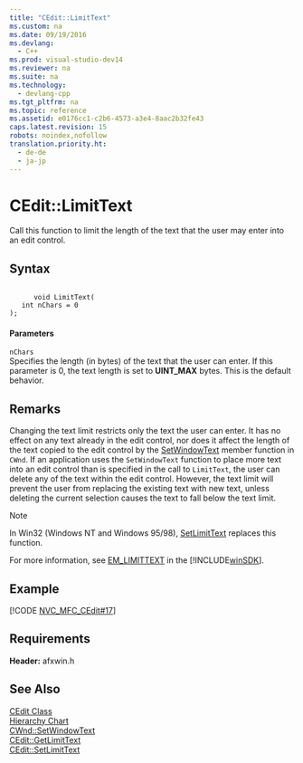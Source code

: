 ```yaml
---
title: "CEdit::LimitText"
ms.custom: na
ms.date: 09/19/2016
ms.devlang: 
  - C++
ms.prod: visual-studio-dev14
ms.reviewer: na
ms.suite: na
ms.technology: 
  - devlang-cpp
ms.tgt_pltfrm: na
ms.topic: reference
ms.assetid: e0176cc1-c2b6-4573-a3e4-8aac2b32fe43
caps.latest.revision: 15
robots: noindex,nofollow
translation.priority.ht: 
  - de-de
  - ja-jp
---
```

# CEdit::LimitText
Call this function to limit the length of the text that the user may enter into an edit control.  
  
## Syntax  
  
```  
  
      void LimitText(  
   int nChars = 0   
);  
```  
  
#### Parameters  
 `nChars`  
 Specifies the length (in bytes) of the text that the user can enter. If this parameter is 0, the text length is set to **UINT_MAX** bytes. This is the default behavior.  
  
## Remarks  
 Changing the text limit restricts only the text the user can enter. It has no effect on any text already in the edit control, nor does it affect the length of the text copied to the edit control by the [SetWindowText](../vs140/CWnd--SetWindowText.md) member function in `CWnd`. If an application uses the `SetWindowText` function to place more text into an edit control than is specified in the call to `LimitText`, the user can delete any of the text within the edit control. However, the text limit will prevent the user from replacing the existing text with new text, unless deleting the current selection causes the text to fall below the text limit.  
  
> [!NOTE]
>  In Win32 (Windows NT and Windows 95/98), [SetLimitText](../vs140/CEdit--SetLimitText.md) replaces this function.  
  
 For more information, see [EM_LIMITTEXT](http://msdn.microsoft.com/library/windows/desktop/bb761607) in the [!INCLUDE[winSDK](../vs140/includes/winSDK_md.md)].  
  
## Example  
 [!CODE [NVC_MFC_CEdit#17](../CodeSnippet/VS_Snippets_Cpp/NVC_MFC_CEdit#17)]  
  
## Requirements  
 **Header:** afxwin.h  
  
## See Also  
 [CEdit Class](../vs140/CEdit-Class.md)   
 [Hierarchy Chart](../vs140/Hierarchy-Chart.md)   
 [CWnd::SetWindowText](../vs140/CWnd--SetWindowText.md)   
 [CEdit::GetLimitText](../vs140/CEdit--GetLimitText.md)   
 [CEdit::SetLimitText](../vs140/CEdit--SetLimitText.md)